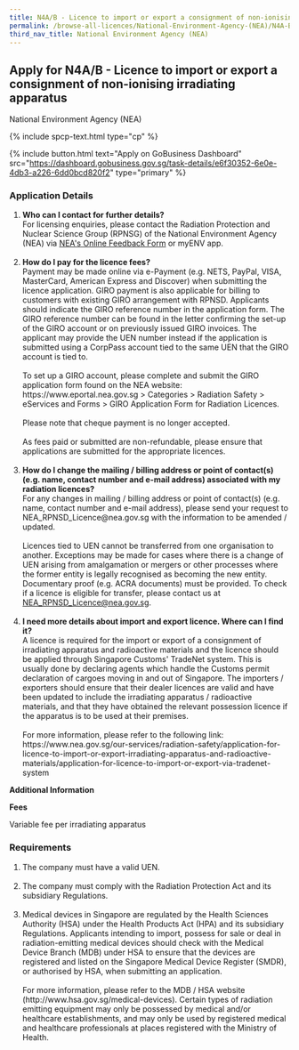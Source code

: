 ```yaml
---
title: N4A/B - Licence to import or export a consignment of non-ionising radiation irradiating apparatus
permalink: /browse-all-licences/National-Environment-Agency-(NEA)/N4A-B---Licence-to-import-or-export-a-consignment-of-non-ionising-radiation-irradiating-apparatus
third_nav_title: National Environment Agency (NEA)
---
```


## Apply for N4A/B - Licence to import or export a consignment of non-ionising irradiating apparatus

National Environment Agency (NEA)

{% include spcp-text.html type="cp" %}

{% include button.html text="Apply on GoBusiness Dashboard" src="https://dashboard.gobusiness.gov.sg/task-details/e6f30352-6e0e-4db3-a226-6dd0bcd820f2" type="primary" %}

<H3>Application Details</H3>

<ol>
<li><strong>Who can I contact for further details?</strong><br />For licensing enquiries, please contact the Radiation Protection and Nuclear Science Group (RPNSG) of the National Environment Agency (NEA) via <a href="https://www.nea.gov.sg/corporate-functions/feedback">NEA's Online Feedback Form</a> or myENV app.<br /><br /></li>
<li><strong>How do I pay for the licence fees?</strong><br />Payment may be made online via e-Payment (e.g. NETS, PayPal, VISA, MasterCard, American Express and Discover) when submitting the licence application. GIRO payment is also applicable for billing to customers with existing GIRO arrangement with RPNSD. Applicants should indicate the GIRO reference number in the application form. The GIRO reference number can be found in the letter confirming the set-up of the GIRO account or on previously issued GIRO invoices. The applicant may provide the UEN number instead if the application is submitted using a CorpPass account tied to the same UEN that the GIRO account is tied to.<br /><br />To set up a GIRO account, please complete and submit the GIRO application form found on the NEA website: https://www.eportal.nea.gov.sg > Categories > Radiation Safety > eServices and Forms > GIRO Application Form for Radiation Licences.<br /><br />Please note that cheque payment is no longer accepted.<br /><br />As fees paid or submitted are non-refundable, please ensure that applications are submitted for the appropriate licences.<br /><br /></li>
<li><strong>How do I change the mailing / billing address or point of contact(s) (e.g. name, contact number and e-mail address) associated with my radiation licences?</strong><br />For any changes in mailing / billing address or point of contact(s) (e.g. name, contact number and e-mail address), please send your request to NEA_RPNSD_Licence@nea.gov.sg with the information to be amended / updated.<br /><br />Licences tied to UEN cannot be transferred from one organisation to another. Exceptions may be made for cases where there is a change of UEN arising from amalgamation or mergers or other processes where the former entity is legally recognised as becoming the new entity. Documentary proof (e.g. ACRA documents) must be provided. To check if a licence is eligible for transfer, please contact us at <a href="mailto:NEA_RPNSD_Licence@nea.gov.sg">NEA_RPNSD_Licence@nea.gov.sg</a>.<br /><br /></li>
<li><strong>I need more details about import and export licence. Where can I find it?</strong><br />A licence is required for the import or export of a consignment of irradiating apparatus and radioactive materials and the licence should be applied through Singapore Customs' TradeNet system. This is usually done by declaring agents which handle the Customs permit declaration of cargoes moving in and out of Singapore. The importers / exporters should ensure that their dealer licences are valid and have been updated to include the irradiating apparatus / radioactive materials, and that they have obtained the relevant possession licence if the apparatus is to be used at their premises.<br /><br />For more information, please refer to the following link: https://www.nea.gov.sg/our-services/radiation-safety/application-for-licence-to-import-or-export-irradiating-apparatus-and-radioactive-materials/application-for-licence-to-import-or-export-via-tradenet-system</li>
</ol>

<strong>Additional Information</strong>

<p><strong>Fees</strong></p>
<p>Variable fee per irradiating apparatus </p>

<H3>Requirements</H3>

<ol>
<li>The company must have a valid UEN.<br /><br /></li>
<li>The company must comply with the Radiation Protection Act and its subsidiary Regulations.<br /><br /></li>
<li>Medical devices in Singapore are regulated by the Health Sciences Authority (HSA) under the Health Products Act (HPA) and its subsidiary Regulations. Applicants intending to import, possess for sale or deal in radiation-emitting medical devices should check with the Medical Device Branch (MDB) under HSA to ensure that the devices are registered and listed on the Singapore Medical Device Register (SMDR), or authorised by HSA, when submitting an application. <br /><br />For more information, please refer to the MDB / HSA website (http://www.hsa.gov.sg/medical-devices). Certain types of radiation emitting equipment may only be possessed by medical and/or healthcare establishments, and may only be used by registered medical and healthcare professionals at places registered with the Ministry of Health.</li>
</ol>

